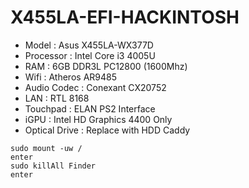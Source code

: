 # X455LA-EFI-HACKINTOSH

- Model : Asus X455LA-WX377D
- Processor : Intel Core i3 4005U
- RAM : 6GB DDR3L PC12800 (1600Mhz)
- Wifi : Atheros AR9485
- Audio Codec : Conexant CX20752
- LAN : RTL 8168
- Touchpad : ELAN PS2 Interface
- iGPU : Intel HD Graphics 4400 Only
- Optical Drive : Replace with HDD Caddy

```
sudo mount -uw /
enter
sudo killAll Finder
enter
```
